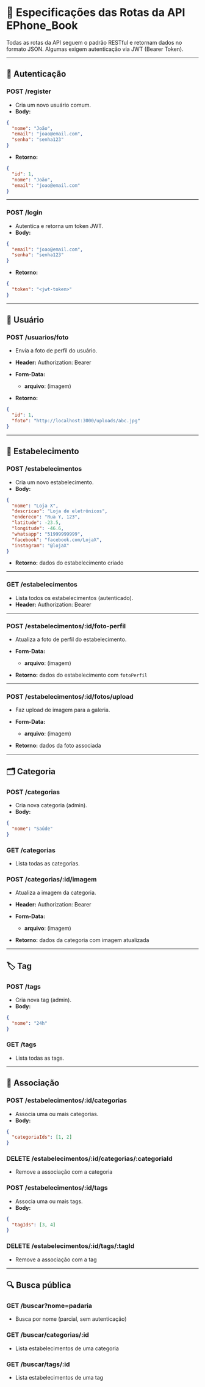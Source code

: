 # 📘 Especificações das Rotas da API EPhone\_Book

Todas as rotas da API seguem o padrão RESTful e retornam dados no formato JSON. Algumas exigem autenticação via JWT (Bearer Token).

---

## 🔐 Autenticação

### POST /register

* Cria um novo usuário comum.
* **Body:**

```json
{
  "nome": "João",
  "email": "joao@email.com",
  "senha": "senha123"
}
```

* **Retorno:**

```json
{
  "id": 1,
  "nome": "João",
  "email": "joao@email.com"
}
```

---

### POST /login

* Autentica e retorna um token JWT.
* **Body:**

```json
{
  "email": "joao@email.com",
  "senha": "senha123"
}
```

* **Retorno:**

```json
{
  "token": "<jwt-token>"
}
```

---

## 👤 Usuário

### POST /usuarios/foto

* Envia a foto de perfil do usuário.
* **Header:** Authorization: Bearer <token>
* **Form-Data:**

  * **arquivo**: (imagem)
* **Retorno:**

```json
{
  "id": 1,
  "foto": "http://localhost:3000/uploads/abc.jpg"
}
```

---

## 🏢 Estabelecimento

### POST /estabelecimentos

* Cria um novo estabelecimento.
* **Body:**

```json
{
  "nome": "Loja X",
  "descricao": "Loja de eletrônicos",
  "endereco": "Rua Y, 123",
  "latitude": -23.5,
  "longitude": -46.6,
  "whatsapp": "51999999999",
  "facebook": "facebook.com/LojaX",
  "instagram": "@lojaX"
}
```

* **Retorno:** dados do estabelecimento criado

---

### GET /estabelecimentos

* Lista todos os estabelecimentos (autenticado).
* **Header:** Authorization: Bearer <token>

---

### POST /estabelecimentos/\:id/foto-perfil

* Atualiza a foto de perfil do estabelecimento.
* **Form-Data:**

  * **arquivo**: (imagem)
* **Retorno:** dados do estabelecimento com `fotoPerfil`

---

### POST /estabelecimentos/\:id/fotos/upload

* Faz upload de imagem para a galeria.
* **Form-Data:**

  * **arquivo**: (imagem)
* **Retorno:** dados da foto associada

---

## 🗂️ Categoria

### POST /categorias

* Cria nova categoria (admin).
* **Body:**

```json
{
  "nome": "Saúde"
}
```

### GET /categorias

* Lista todas as categorias.

### POST /categorias/\:id/imagem

* Atualiza a imagem da categoria.
* **Header:** Authorization: Bearer <admin-token>
* **Form-Data:**

  * **arquivo**: (imagem)
* **Retorno:** dados da categoria com imagem atualizada

---

## 🏷️ Tag

### POST /tags

* Cria nova tag (admin).
* **Body:**

```json
{
  "nome": "24h"
}
```

### GET /tags

* Lista todas as tags.

---

## 🧷 Associação

### POST /estabelecimentos/\:id/categorias

* Associa uma ou mais categorias.
* **Body:**

```json
{
  "categoriaIds": [1, 2]
}
```

### DELETE /estabelecimentos/\:id/categorias/\:categoriaId

* Remove a associação com a categoria

### POST /estabelecimentos/\:id/tags

* Associa uma ou mais tags.
* **Body:**

```json
{
  "tagIds": [3, 4]
}
```

### DELETE /estabelecimentos/\:id/tags/\:tagId

* Remove a associação com a tag

---

## 🔍 Busca pública

### GET /buscar?nome=padaria

* Busca por nome (parcial, sem autenticação)

### GET /buscar/categorias/\:id

* Lista estabelecimentos de uma categoria

### GET /buscar/tags/\:id

* Lista estabelecimentos de uma tag
